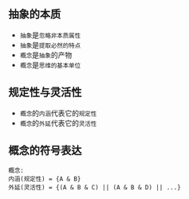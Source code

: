 ## 抽象的本质

- `抽象`是`忽略非本质属性`
- `抽象`是`提取必然的特点`
- `概念`是`抽象`的产物
- `概念`是`思维的基本单位`

## 规定性与灵活性

- `概念`的`内涵`代表它的`规定性`
- `概念`的`外延`代表它的`灵活性`

## 概念的符号表达

```
概念:
内涵(规定性) = {A & B}
外延(灵活性) = {(A & B & C) || (A & B & D) || ...}
```
